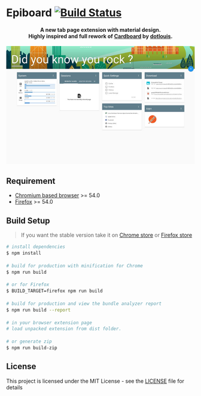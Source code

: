 # Epiboard [![Build Status](https://travis-ci.org/Alexays/Epiboard.svg?branch=master)](https://travis-ci.org/Alexays/Epiboard)

<h4 align="center">
  A new tab page extension with material design.<br />
  Highly inspired and full rework of <a href="https://github.com/dotlouis/cardboard">Cardboard</a> by <a href="https://github.com/dotlouis">dotlouis</a>.
</h4>

<p align="center">
  <img src="https://raw.githubusercontent.com/alexays/epiboard/master/screenshot.jpg" alt="Epibaord"/>
</p>

## Requirement

- [Chromium based browser](https://www.google.com/chrome/) >= 54.0<br />
- [Firefox](https://www.mozilla.org/firefox/) >= 54.0

## Build Setup

> If you want the stable version take it on [Chrome store](https://chrome.google.com/webstore/detail/epiboard/eblmkpheecdcbflbhbadgfciakhlhdnm) or [Firefox store](https://addons.mozilla.org/fr/firefox/addon/epiboard/)

``` bash
# install dependencies
$ npm install

# build for production with minification for Chrome
$ npm run build

# or for Firefox
$ BUILD_TARGET=firefox npm run build

# build for production and view the bundle analyzer report
$ npm run build --report

# in your browser extension page
# load unpacked extension from dist folder.

# or generate zip
$ npm run build-zip
```

## License

This project is licensed under the MIT License - see the [LICENSE](LICENSE) file for details
